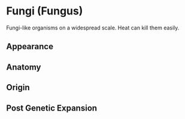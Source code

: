 # Fungi (Fungus)

Fungi-like organisms on a widespread scale. Heat can kill them easily.

## Appearance

## Anatomy

## Origin

## Post Genetic Expansion
